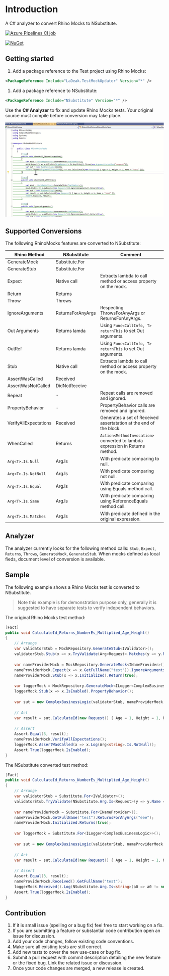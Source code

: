 # Introduction 

A C# analyzer to convert Rhino Mocks to NSubstitute.


[![Azure Pipelines CI job](https://ladeak.visualstudio.com/My%20private%20projects/_apis/build/status/TestUpdaterAnalyzers%20-%20CI?branchName=master)](https://ladeak.visualstudio.com/My%20private%20projects/_build/latest?definitionId=9&branchName=master)

[![NuGet](https://img.shields.io/nuget/v/LaDeak.TestMockUpdater.svg)](https://www.nuget.org/packages/LaDeak.TestMockUpdater/)

## Getting started

1. Add a package reference to the Test project using Rhino Mocks:

```xml
<PackageReference Include="LaDeak.TestMockUpdater" Version="*" />
```

1. Add a package reference to NSubstitute:

```xml
<PackageReference Include="NSubstitute" Version="*" />
```

Use the **C# Analyzer** to fix and update Rhino Mocks tests. Your original source must compile before conversion may take place.

![analyzer-sample](docs/analyzer-sample.gif)

## Supported Conversions

The following RhinoMocks features are converted to NSubstitute:

| Rhino Method            | NSubstitute       | Comment                                                                                   |
|-------------------------|-------------------|-------------------------------------------------------------------------------------------|
| GenerateMock            | Substitute.For    |                                                                                           |
| GenerateStub            | Substitute.For    |                                                                                           |
| Expect                  | Native call       | Extracts lambda to call method or access property on the mock.                            |
| Return                  | Returns           |                                                                                           |
| Throw                   | Throws            |                                                                                           |
| IgnoreArguments         | ReturnsForAnyArgs | Respecting ThrowsForAnyArgs or ReturnsForAnyArgs.                                         |
| Out Arguments           | Returns lamda     | Using ```Func<CallInfo, T> returnThis``` to set Out arguments.                            |
| OutRef                  | Returns lamda     | Using ```Func<CallInfo, T> returnThis``` to set Out arguments.                            |
| Stub                    | Native call       | Extracts lambda to call method or access property on the mock.                            |
| AssertWasCalled         | Received          |                                                                                           |
| AssertWasNotCalled      | DidNotReceive     |                                                                                           |
| Repeat                  | -                 | Repeat calls are removed and ignored.                                                     |
| PropertyBehavior        | -                 | PropertyBehavior calls are removed and ignored.                                           |
| VerifyAllExpectations   | Received          | Generates a set of Received assertatation at the end of the block.                        |
| WhenCalled              | Returns           | ```Action<MethodInvocation>``` converted to lambda expression in Returns method.          |
| ```Arg<T>.Is.Null```    | Arg.Is            | With predicate comparing to null.                                                         |
| ```Arg<T>.Is.NotNull``` | Arg.Is            | With predicate comparing not null.                                                        |
| ```Arg<T>.Is.Equal```   | Arg.Is            | With predicate comparing using Equals method call.                                        |
| ```Arg<T>.Is.Same```    | Arg.Is            | With predicate comparing using ReferenceEquals method call.                               |
| ```Arg<T>.Is.Matches``` | Arg.Is            | With predicate defined in the original expression.                                        |

## Analyzer

The analyzer currently looks for the following method calls: ```Stub```,  ```Expect```,  ```Returns```, ```Throws```,  ```GenerateMock```,  ```GenerateStub```. When mocks defined as local fieds, document level of conversion is available.

## Sample

The following example shows a Rhino Mocks test is converted to NSubstitute.

> Note this example is for demonstration purpose only, generally it is suggested to have separate tests to verify independent behaviors.

The original Rhino Mocks test method:

```csharp
[Fact]
public void CalculateId_Returns_NumberEs_Multiplied_Age_Height()
{
    // Arrange
    var validatorStub = MockRepository.GenerateStub<IValidator>();
    validatorStub.Stub(x => x.TryValidate(Arg<Request>.Matches(y => y.Name == "test"), out Arg<bool>.Out(true).Dummy)).Return(true);

    var nameProviderMock = MockRepository.GenerateMock<INameProvider>();
    nameProviderMock.Expect(x => x.GetFullName("test")).IgnoreArguments().Return("eee").Repeat.Any();
    nameProviderMock.Stub(x => x.Initialized).Return(true);

    var loggerMock = MockRepository.GenerateMock<ILogger<ComplexBusinessLogic>>();
    loggerMock.Stub(x => x.IsEnabled).PropertyBehavior();

    var sut = new ComplexBusinessLogic(validatorStub, nameProviderMock, loggerMock);
    
    // Act
    var result = sut.CalculateId(new Request() { Age = 1, Height = 1, Name = "test" });

    // Assert
    Assert.Equal(3, result);
    nameProviderMock.VerifyAllExpectations();
    loggerMock.AssertWasCalled(x => x.Log(Arg<string>.Is.NotNull));
    Assert.True(loggerMock.IsEnabled);
}
```

The NSubstitute converted test method:

```csharp
[Fact]
public void CalculateId_Returns_NumberEs_Multiplied_Age_Height()
{
    // Arrange
    var validatorStub = Substitute.For<IValidator>();
    validatorStub.TryValidate(NSubstitute.Arg.Is<Request>(y => y.Name == "test"), out NSubstitute.Arg.Any<bool>()).Returns(a0 => { a0[1] = true; return true; });

    var nameProviderMock = Substitute.For<INameProvider>();
    nameProviderMock.GetFullName("test").ReturnsForAnyArgs("eee");
    nameProviderMock.Initialized.Returns(true);

    var loggerMock = Substitute.For<ILogger<ComplexBusinessLogic>>();

    var sut = new ComplexBusinessLogic(validatorStub, nameProviderMock, loggerMock);
    
    // Act
    var result = sut.CalculateId(new Request() { Age = 1, Height = 1, Name = "test" });

    // Assert
    Assert.Equal(3, result);
    nameProviderMock.Received().GetFullName("test");
    loggerMock.Received().Log(NSubstitute.Arg.Is<string>(a0 => a0 != null));
    Assert.True(loggerMock.IsEnabled);
}
```

## Contribution

1. If it is small issue (spelling or a bug fix) feel free to start working on a fix.
1. If you are submitting a feature or substantial code contribution open an issue for discussion.
1. Add your code changes, follow existing code conventions.
1. Make sure all existing tests are still correct.
1. Add new tests to cover the new use-case or bug fix.
1. Submit a pull request with commit description detailing the new feature or the fixed bug. Link the related issue or discussion.
1. Once your code changes are merged, a new release is created.
